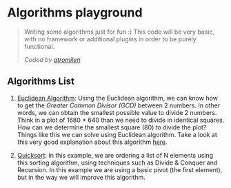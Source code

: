 # Algorithms playground
> Writing some algorithms just for fun :)
> This code will be very basic, with no framework or additional plugins in order to be purely functional.
> 
> 
> _Coded by [atromilen](https://github.com/atromilen)_

## Algorithms List
1. [Euclidean Algorithm](src/cl/atromilen/algorithms/EuclideanAlgorithm.java): Using the Euclidean algorithm, we can know 
how to get the _Greater Common Divisor (GCD)_ between 2 numbers. In other words, we can obtain the smallest possible 
value to divide 2 numbers. Think in a plot of 1680 * 640 than we need to divide in identical squares. How can we 
determine the smallest square (80) to divide the plot? Things like this we can solve using Euclidean algorithm.
Take a look at this very good explanation about this algorithm
[here](https://www.khanacademy.org/computing/computer-science/cryptography/modarithmetic/a/the-euclidean-algorithm).

2. [Quicksort](src/cl/atromilen/algorithms/Quicksort.java): In this example, we are ordering a list of N elements using
this sorting algorithm, using techniques such as Divide & Conquer and Recursion. In this example we are using a basic
pivot (the first element), but in the way we will improve this algorithm.
